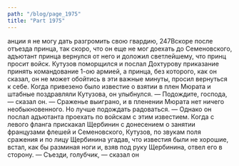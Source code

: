 ```yaml
---
path: "/blog/page_1975"
title: "Part 1975"
---
```


анции я не могу дать разгромить свою гвардию,
247Вскоре после отъезда принца, так скоро, что он еще не мог доехать до Семеновского, адъютант принца вернулся от него и доложил светлейшему, что принц просит войск.
Кутузов поморщился и послал Дохтурову приказание принять командование 1-ою армией, а принца, без которого, как он сказал, он не может обойтись в эти важные минуты, просил вернуться к себе. Когда привезено было известие о взятии в плен Мюрата и штабные поздравляли Кутузова, он улыбнулся.
— Подождите, господа, — сказал он. — Сраженье выиграно, и в пленении Мюрата нет ничего необыкновенного. Но лучше подождать радоваться. — Однако он послал адъютанта проехать по войскам с этим известием.
Когда с левого фланга прискакал Щербинин с донесением о занятии французами флешей и Семеновского, Кутузов, по звукам поля сражения и по лицу Щербинина угадав, что известия были не хорошие, встал, как бы разминая ноги и, взяв под руку Щербинина, отвел его в сторону.
— Съезди, голубчик, — сказал он 
